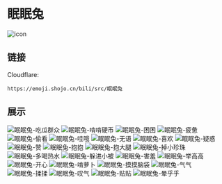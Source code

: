 # 眠眠兔
![icon](https://emoji.shojo.cn/bili/src/眠眠兔/icon.png)
## 链接
Cloudflare:
```
https://emoji.shojo.cn/bili/src/眠眠兔
```
## 展示
![眠眠兔-吃瓜群众](https://emoji.shojo.cn/bili/src/眠眠兔/眠眠兔-吃瓜群众.png)
![眠眠兔-啃啃硬币](https://emoji.shojo.cn/bili/src/眠眠兔/眠眠兔-啃啃硬币.png)
![眠眠兔-困困](https://emoji.shojo.cn/bili/src/眠眠兔/眠眠兔-困困.png)
![眠眠兔-疲惫](https://emoji.shojo.cn/bili/src/眠眠兔/眠眠兔-疲惫.png)
![眠眠兔-偷看](https://emoji.shojo.cn/bili/src/眠眠兔/眠眠兔-偷看.png)
![眠眠兔-哇哦](https://emoji.shojo.cn/bili/src/眠眠兔/眠眠兔-哇哦.png)
![眠眠兔-无语](https://emoji.shojo.cn/bili/src/眠眠兔/眠眠兔-无语.png)
![眠眠兔-喜欢](https://emoji.shojo.cn/bili/src/眠眠兔/眠眠兔-喜欢.png)
![眠眠兔-疑惑](https://emoji.shojo.cn/bili/src/眠眠兔/眠眠兔-疑惑.png)
![眠眠兔-赞](https://emoji.shojo.cn/bili/src/眠眠兔/眠眠兔-赞.png)
![眠眠兔-抱抱](https://emoji.shojo.cn/bili/src/眠眠兔/眠眠兔-抱抱.png)
![眠眠兔-抱大腿](https://emoji.shojo.cn/bili/src/眠眠兔/眠眠兔-抱大腿.png)
![眠眠兔-掉小珍珠](https://emoji.shojo.cn/bili/src/眠眠兔/眠眠兔-掉小珍珠.png)
![眠眠兔-多喝热水](https://emoji.shojo.cn/bili/src/眠眠兔/眠眠兔-多喝热水.png)
![眠眠兔-躲进小被](https://emoji.shojo.cn/bili/src/眠眠兔/眠眠兔-躲进小被.png)
![眠眠兔-害羞](https://emoji.shojo.cn/bili/src/眠眠兔/眠眠兔-害羞.png)
![眠眠兔-举高高](https://emoji.shojo.cn/bili/src/眠眠兔/眠眠兔-举高高.png)
![眠眠兔-开心](https://emoji.shojo.cn/bili/src/眠眠兔/眠眠兔-开心.png)
![眠眠兔-啃萝卜](https://emoji.shojo.cn/bili/src/眠眠兔/眠眠兔-啃萝卜.png)
![眠眠兔-摸摸脑袋](https://emoji.shojo.cn/bili/src/眠眠兔/眠眠兔-摸摸脑袋.png)
![眠眠兔-气气](https://emoji.shojo.cn/bili/src/眠眠兔/眠眠兔-气气.png)
![眠眠兔-揉揉](https://emoji.shojo.cn/bili/src/眠眠兔/眠眠兔-揉揉.png)
![眠眠兔-叹气](https://emoji.shojo.cn/bili/src/眠眠兔/眠眠兔-叹气.png)
![眠眠兔-贴贴](https://emoji.shojo.cn/bili/src/眠眠兔/眠眠兔-贴贴.png)
![眠眠兔-晕乎乎](https://emoji.shojo.cn/bili/src/眠眠兔/眠眠兔-晕乎乎.png)
